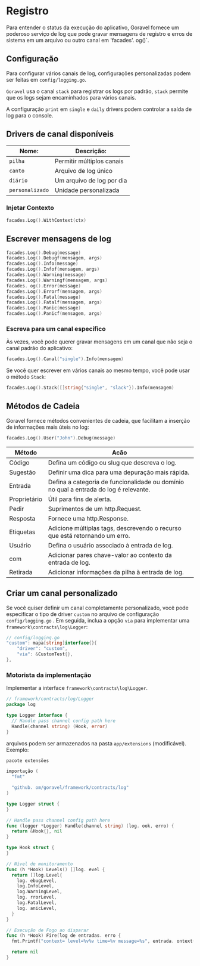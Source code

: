 # Registro

Para entender o status da execução do aplicativo, Goravel fornece um poderoso serviço de log que pode gravar mensagens
de registro e erros de sistema em um arquivo ou outro canal em 'facades'. og()\`.

## Configuração

Para configurar vários canais de log, configurações personalizadas podem ser feitas em `config/logging.go`.

`Goravel` usa o canal `stack` para registrar os logs por padrão, `stack` permite que os logs sejam encaminhados para vários canais.

A configuração `print` em `single` e `daily` drivers podem controlar a saída de log para o console.

## Drivers de canal disponíveis

| Nome: | Descrição: |
| --------------------- | -------------------------- |
| `pilha`               | Permitir múltiplos canais  |
| `canto`               | Arquivo de log único       |
| `diário`              | Um arquivo de log por dia  |
| `personalizado`       | Unidade personalizada      |

### Injetar Contexto

```go
facades.Log().WithContext(ctx)
```

## Escrever mensagens de log

```go
facades.Log().Debug(message)
facades.Log().Debugf(mensagem, args)
facades.Log().Info(message)
facades.Log().Infof(mensagem, args)
facades.Log().Warning(message)
facades.Log().Warningf(mensagem, args)
facades. og().Error(message)
facades.Log().Errorf(mensagem, args)
facades.Log().Fatal(message)
facades.Log().Fatalf(mensagem, args)
facades.Log().Panic(message)
facades.Log().Panicf(mensagem, args)
```

### Escreva para um canal específico

Às vezes, você pode querer gravar mensagens em um canal que não seja o canal padrão do aplicativo:

```go
facades.Log().Canal("single").Info(mensagem)
```

Se você quer escrever em vários canais ao mesmo tempo, você pode usar o método `Stack`:

```go
facades.Log().Stack([]string{"single", "slack"}).Info(mensagem)
```

## Métodos de Cadeia

Goravel fornece métodos convenientes de cadeia, que facilitam a inserção de informações mais úteis no log:

```go
facades.Log().User("John").Debug(message)
```

| Método       | Acão                                                                                                  |
| ------------ | ----------------------------------------------------------------------------------------------------- |
| Código       | Defina um código ou slug que descreva o log.                                          |
| Sugestão     | Definir uma dica para uma depuração mais rápida.                                      |
| Entrada      | Defina a categoria de funcionalidade ou domínio no qual a entrada do log é relevante. |
| Proprietário | Útil para fins de alerta.                                                             |
| Pedir        | Suprimentos de um http.Request.                                       |
| Resposta     | Fornece uma http.Response.                                            |
| Etiquetas    | Adicione múltiplas tags, descrevendo o recurso que está retornando um erro.           |
| Usuário      | Defina o usuário associado à entrada de log.                                          |
| com          | Adicionar pares chave-valor ao contexto da entrada de log.                            |
| Retirada     | Adicionar informações da pilha à entrada de log.                                      |

## Criar um canal personalizado

Se você quiser definir um canal completamente personalizado, você pode especificar o tipo de driver `custom` no arquivo de configuração `config/logging.go`
.
Em seguida, inclua a opção `via` para implementar uma `framework\contracts\log\Logger`:

```go
// config/logging.go
"custom": mapa[string]interface{}{
    "driver": "custom",
    "via": &CustomTest{},
},
```

### Motorista da implementação

Implementar a interface `framework\contracts\log\Logger`.

```go
// framework/contracts/log/Logger
package log

type Logger interface {
  // Handle pass channel config path here
  Handle(channel string) (Hook, error)
}
```

arquivos podem ser armazenados na pasta `app/extensions` (modificável). Exemplo:

```go
pacote extensões

importação (
  "fmt"

  "github. om/goravel/framework/contracts/log"
)

type Logger struct {
}

// Handle pass channel config path here
func (logger *Logger) Handle(channel string) (log. ook, erro) {
  return &Hook{}, nil
}

type Hook struct {
}

// Nível de monitoramento
func (h *Hook) Levels() []log. evel {
  return []log.Level{
    log. ebugLevel,
    log.InfoLevel,
    log.WarningLevel,
    log. rrorLevel,
    log.FatalLevel,
    log. anicLevel,
  }
}

// Execução de Fogo ao disparar
func (h *Hook) Fire(log de entradas. erro {
  fmt.Printf("context= level=%v%v time=%v message=%s", entrada. ontext(), entry.Level(), entry.Time(), entry.Message())

  return nil
}
```
